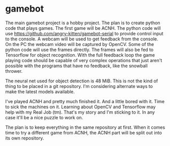 # gamebot

The main gamebot project is a hobby project. The plan is to create python code that plays games. The first game will be ACNH. The python code will use https://github.com/angry-kitten/gamebot-serial to provide control input to the console. A webcam will be used to get feedback from the console. On the PC the webcam video will be captured by OpenCV. Some of the python code will use the frames directly. The frames will also be fed to Tensorflow for object recognition. With the full feedback loop the game playing code should be capable of very complex operations that just aren't possible with the programs that have no feedback, like the snowball thrower.

The neural net used for object detection is 48 MiB. This is not the kind of thing
to be placed in a git repository.  I'm considering alternate ways to make the
latest models available.

I've played ACNH and pretty much finished it. And a little bored with it. Time to sick the machines on it. Learning about OpenCV and Tensorflow may help with my Real Job (tm). That's my story and I'm sticking to it. In any case it'll be a nice puzzle to work on.

The plan is to keep everything in the same repository at first. When it comes time to try a different game from ACNH, the ACNH part will be split out into its own repository.
